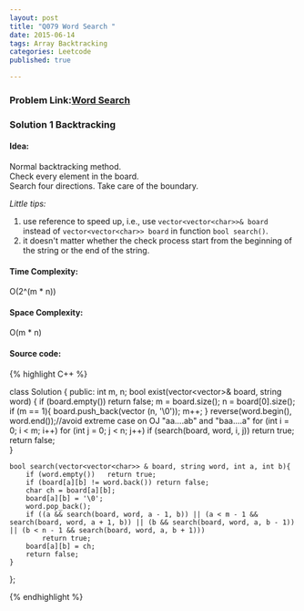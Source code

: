 ```yaml
---
layout: post
title: "Q079 Word Search "
date: 2015-06-14
tags: Array Backtracking
categories: Leetcode
published: true

---
```

### Problem Link:[Word Search ](https://leetcode.com/problems/word-search/) 

### Solution 1 Backtracking

#### Idea:

Normal backtracking method.    
Check every element in the board.    
Search four directions. Take care of the boundary. 

_Little tips:_   
1. use reference to speed up, i.e., use `vector<vector<char>>& board` instead of `vector<vector<char>> board` in function `bool search()`.    
2. it doesn't matter whether the check process start from the beginning of the string or the end of the string.     

#### Time Complexity:

O(2^(m * n))

#### Space Complexity:
O(m * n)

#### Source code:
{% highlight C++ %}

class Solution {
public:
    int m, n;
    bool exist(vector<vector<char>>& board, string word) {
        if (board.empty()) return false;
        m = board.size();
        n = board[0].size();
        if (m == 1){
            board.push_back(vector<char> (n, '\0'));
            m++;
        } 
        reverse(word.begin(), word.end());//avoid extreme case on OJ "aa....ab" and "baa....a"
        for (int i = 0; i < m; i++)
            for (int j = 0; j < n; j++)
                if (search(board, word, i, j))
                    return true;
        return false;        
    }
    
    bool search(vector<vector<char>> & board, string word, int a, int b){
        if (word.empty())   return true;
        if (board[a][b] != word.back()) return false;
        char ch = board[a][b];
        board[a][b] = '\0';
        word.pop_back();
        if ((a && search(board, word, a - 1, b)) || (a < m - 1 && search(board, word, a + 1, b)) || (b && search(board, word, a, b - 1)) || (b < n - 1 && search(board, word, a, b + 1)))
            return true;
        board[a][b] = ch;
        return false;
    }
};

{% endhighlight %}

